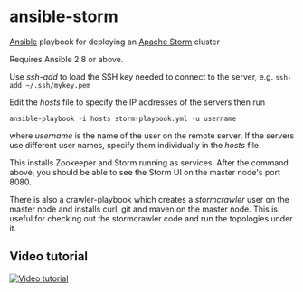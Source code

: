 # ansible-storm
[Ansible](https://www.ansible.com/) playbook for deploying an [Apache Storm](http://storm.apache.org/) cluster

Requires Ansible 2.8 or above.

Use _ssh-add_ to load the SSH key needed to connect to the server, e.g. `ssh-add ~/.ssh/mykey.pem`

Edit the _hosts_ file to specify the IP addresses of the servers then run

```
ansible-playbook -i hosts storm-playbook.yml -u username
```

where _username_ is the name of the user on the remote server. If the servers use different user names, specify them individually in the _hosts_ file.

This installs Zookeeper and Storm running as services. After the command above, you should be able to see the Storm UI on the master node's port 8080.


There is also a crawler-playbook which creates a _stormcrawler_ user on the master node and installs curl, git and maven on the master node. This is useful for checking out the stormcrawler code and run the topologies under it.


Video tutorial
---------------------

[![Video tutorial](https://i9.ytimg.com/vi/Wsau0wu7T74/mqdefault.jpg?time=1578481771248&sqp=CNzu1vAF&rs=AOn4CLC2I62uPgfSVIgzuB2BcADdVWtPWQ)](https://youtu.be/Wsau0wu7T74)
